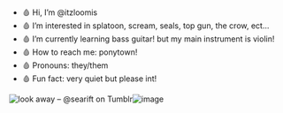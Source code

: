 - 🩸 Hi, I’m @itzloomis
- 🩸 I’m interested in splatoon, scream, seals, top gun, the crow, ect...
- 🩸 I’m currently learning bass guitar! but my main instrument is violin!
- 🩸 How to reach me: ponytown!
- 🩸 Pronouns: they/them
- 🩸 Fun fact: very quiet but please int!

 <img src="https://64.media.tumblr.com/11b2622f2e6ba9bf169cc7075bf88b8d/3a4773f02d6d7fe2-10/s640x960/73ebd7cc15b525299d8b638c4fce8be37391b60f.jpg" alt="look away – @searift on Tumblr"/>![image](https://github.com/user-attachments/assets/a085dd5c-2558-4180-b53a-3d50be4224ab)
